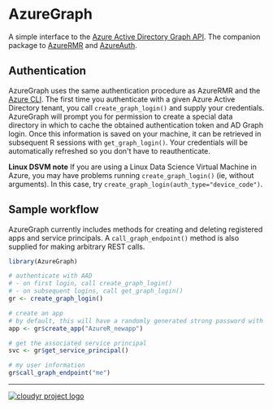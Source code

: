 # AzureGraph

A simple interface to the [Azure Active Directory Graph API](https://docs.microsoft.com/en-au/azure/active-directory/develop/active-directory-graph-api). The companion package to [AzureRMR](https://github.com/cloudyr/AzureRMR) and [AzureAuth](https://github.com/cloudyr/AzureAuth).


## Authentication

AzureGraph uses the same authentication procedure as AzureRMR and the [Azure CLI](https://docs.microsoft.com/en-us/cli/azure/?view=azure-cli-latest). The first time you authenticate with a given Azure Active Directory tenant, you call `create_graph_login()` and supply your credentials. AzureGraph will prompt you for permission to create a special data directory in which to cache the obtained authentication token and AD Graph login. Once this information is saved on your machine, it can be retrieved in subsequent R sessions with `get_graph_login()`. Your credentials will be automatically refreshed so you don't have to reauthenticate.

**Linux DSVM note** If you are using a Linux Data Science Virtual Machine in Azure, you may have problems running `create_graph_login()` (ie, without arguments). In this case, try `create_graph_login(auth_type="device_code")`.


## Sample workflow

AzureGraph currently includes methods for creating and deleting registered apps and service principals. A `call_graph_endpoint()` method is also supplied for making arbitrary REST calls.

```r
library(AzureGraph)

# authenticate with AAD
# - on first login, call create_graph_login()
# - on subsequent logins, call get_graph_login()
gr <- create_graph_login()

# create an app
# by default, this will have a randomly generated strong password with duration 1 year
app <- gr$create_app("AzureR_newapp")

# get the associated service principal
svc <- gr$get_service_principal()

# my user information
gr$call_graph_endpoint("me")
```

---
[![cloudyr project logo](https://i.imgur.com/JHS98Y7.png)](https://github.com/cloudyr)
